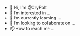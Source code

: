 - 👋 Hi, I’m @CryPolt
- 👀 I’m interested in ...
- 🌱 I’m currently learning ...
- 💞️ I’m looking to collaborate on ...
- 📫 How to reach me ...

<!---
CryPolt/CryPolt is a ✨ special ✨ repository because its `README.md` (this file) appears on your GitHub profile.
You can click the Preview link to take a look at your changes.
--->
